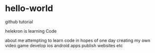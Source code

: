 # hello-world
github tutorial

helekron is learning Code

about me
attempting to learn code in hopes of one day creating my own video game
develop ios android apps
publish websites
etc
